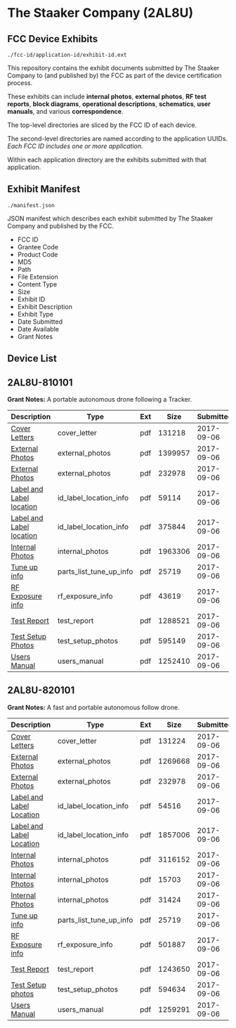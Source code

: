 # The Staaker Company (2AL8U)
## FCC Device Exhibits

```
./fcc-id/application-id/exhibit-id.ext
```

This repository contains the exhibit documents submitted by The Staaker Company to (and published by) the FCC as part of the device certification process.

These exhibits can include **internal photos**, **external photos**, **RF test reports**, **block diagrams**, **operational descriptions**, **schematics**, **user manuals**, and various **correspondence**.

The top-level directories are sliced by the FCC ID of each device.

The second-level directories are named according to the application UUIDs. *Each FCC ID includes one or more application.*

Within each application directory are the exhibits submitted with that application. 

## Exhibit Manifest

```
./manifest.json
```

JSON manifest which describes each exhibit submitted by The Staaker Company and published by the FCC.

- FCC ID
- Grantee Code
- Product Code
- MD5
- Path
- File Extension
- Content Type
- Size
- Exhibit ID
- Exhibit Description
- Exhibit Type
- Date Submitted
- Date Available
- Grant Notes

## Device List
## 2AL8U-810101
**Grant Notes:** A portable autonomous drone following a Tracker.

| Description | Type | Ext | Size | Submitted | Available |
| ----------- | ---- | --- | ---- | --------- | --------- |
| [Cover Letters](2AL8U-810101/5fede9eebafca6f59a1bbe076b31a00c/3545753.pdf) | cover_letter | pdf | 131218 | 2017-09-06 | 2017-09-06 |
| [External Photos](2AL8U-810101/5fede9eebafca6f59a1bbe076b31a00c/3545756.pdf) | external_photos | pdf | 1399957 | 2017-09-06 | 2017-09-06 |
| [External Photos](2AL8U-810101/5fede9eebafca6f59a1bbe076b31a00c/3545757.pdf) | external_photos | pdf | 232978 | 2017-09-06 | 2017-09-06 |
| [Label and Label location](2AL8U-810101/5fede9eebafca6f59a1bbe076b31a00c/3545763.pdf) | id_label_location_info | pdf | 59114 | 2017-09-06 | 2017-09-06 |
| [Label and Label location](2AL8U-810101/5fede9eebafca6f59a1bbe076b31a00c/3545765.pdf) | id_label_location_info | pdf | 375844 | 2017-09-06 | 2017-09-06 |
| [Internal Photos](2AL8U-810101/5fede9eebafca6f59a1bbe076b31a00c/3545760.pdf) | internal_photos | pdf | 1963306 | 2017-09-06 | 2017-09-06 |
| [Tune up info](2AL8U-810101/5fede9eebafca6f59a1bbe076b31a00c/3545846.pdf) | parts_list_tune_up_info | pdf | 25719 | 2017-09-06 | 2017-09-06 |
| [RF Exposure info](2AL8U-810101/5fede9eebafca6f59a1bbe076b31a00c/3545813.pdf) | rf_exposure_info | pdf | 43619 | 2017-09-06 | 2017-09-06 |
| [Test Report](2AL8U-810101/5fede9eebafca6f59a1bbe076b31a00c/3545845.pdf) | test_report | pdf | 1288521 | 2017-09-06 | 2017-09-06 |
| [Test Setup Photos](2AL8U-810101/5fede9eebafca6f59a1bbe076b31a00c/3545844.pdf) | test_setup_photos | pdf | 595149 | 2017-09-06 | 2017-09-06 |
| [Users Manual](2AL8U-810101/5fede9eebafca6f59a1bbe076b31a00c/3545847.pdf) | users_manual | pdf | 1252410 | 2017-09-06 | 2017-09-06 |
## 2AL8U-820101
**Grant Notes:** A fast and portable autonomous follow drone.

| Description | Type | Ext | Size | Submitted | Available |
| ----------- | ---- | --- | ---- | --------- | --------- |
| [Cover Letters](2AL8U-820101/9851b055d950d8435d7c94b88643a793/3546024.pdf) | cover_letter | pdf | 131224 | 2017-09-06 | 2017-09-06 |
| [External Photos](2AL8U-820101/9851b055d950d8435d7c94b88643a793/3546030.pdf) | external_photos | pdf | 1269668 | 2017-09-06 | 2017-09-06 |
| [External Photos](2AL8U-820101/9851b055d950d8435d7c94b88643a793/3545757.pdf) | external_photos | pdf | 232978 | 2017-09-06 | 2017-09-06 |
| [Label and Label Location](2AL8U-820101/9851b055d950d8435d7c94b88643a793/3546103.pdf) | id_label_location_info | pdf | 54516 | 2017-09-06 | 2017-09-06 |
| [Label and Label Location](2AL8U-820101/9851b055d950d8435d7c94b88643a793/3546109.pdf) | id_label_location_info | pdf | 1857006 | 2017-09-06 | 2017-09-06 |
| [Internal Photos](2AL8U-820101/9851b055d950d8435d7c94b88643a793/3546057.pdf) | internal_photos | pdf | 3116152 | 2017-09-06 | 2017-09-06 |
| [Internal Photos](2AL8U-820101/9851b055d950d8435d7c94b88643a793/3546098.pdf) | internal_photos | pdf | 15703 | 2017-09-06 | 2017-09-06 |
| [Internal Photos](2AL8U-820101/9851b055d950d8435d7c94b88643a793/3546102.pdf) | internal_photos | pdf | 31424 | 2017-09-06 | 2017-09-06 |
| [Tune up info](2AL8U-820101/9851b055d950d8435d7c94b88643a793/3545846.pdf) | parts_list_tune_up_info | pdf | 25719 | 2017-09-06 | 2017-09-06 |
| [RF Exposure info](2AL8U-820101/9851b055d950d8435d7c94b88643a793/3546038.pdf) | rf_exposure_info | pdf | 501887 | 2017-09-06 | 2017-09-06 |
| [Test Report](2AL8U-820101/9851b055d950d8435d7c94b88643a793/3546160.pdf) | test_report | pdf | 1243650 | 2017-09-06 | 2017-09-06 |
| [Test Setup photos](2AL8U-820101/9851b055d950d8435d7c94b88643a793/3546156.pdf) | test_setup_photos | pdf | 594634 | 2017-09-06 | 2017-09-06 |
| [Users Manual](2AL8U-820101/9851b055d950d8435d7c94b88643a793/3546163.pdf) | users_manual | pdf | 1259291 | 2017-09-06 | 2017-09-06 |
